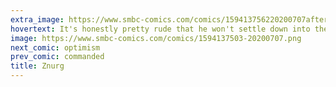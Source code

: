 ```yaml
---
extra_image: https://www.smbc-comics.com/comics/159413756220200707after.png
hovertext: It's honestly pretty rude that he won't settle down into the marinade.
image: https://www.smbc-comics.com/comics/1594137503-20200707.png
next_comic: optimism
prev_comic: commanded
title: Znurg
---
```



